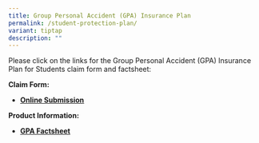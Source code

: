 ```yaml
---
title: Group Personal Accident (GPA) Insurance Plan
permalink: /student-protection-plan/
variant: tiptap
description: ""
---
```

<p>Please click on the links&nbsp;for the Group Personal Accident (GPA)&nbsp;Insurance
Plan for Students claim form and factsheet:</p>
<p><strong>Claim Form:</strong>
</p>
<ul data-tight="true" class="tight">
<li>
<p><strong><a href="https://studentgpa.incomegroupins.com.sg/#/disclaimer" rel="noopener noreferrer nofollow" target="_blank"><u>Online Submission</u></a></strong>
</p>
</li>
</ul>
<p><strong>Product Information:</strong>
</p>
<ul data-tight="true" class="tight">
<li>
<p><strong><a href="https://www.income.com.sg/group-insurance-for-schools-and-moe-personnel/group-personal-accident-for-students" rel="noopener noreferrer nofollow" target="_blank"><u>GPA Factsheet</u></a></strong>
</p>
</li>
</ul>
<p></p>